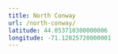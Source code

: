 ```yaml
---
title: North Conway
url: /north-conway/
latitude: 44.053710300000006
longitude: -71.12825720000001
---
```

